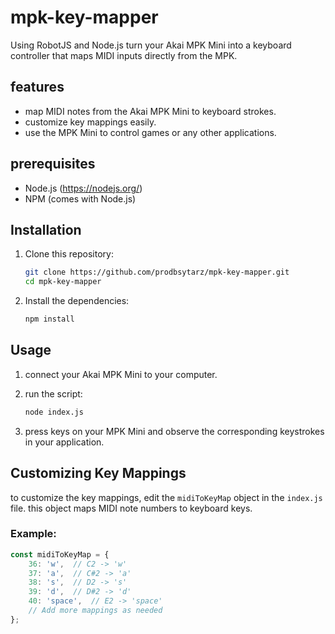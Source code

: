 # mpk-key-mapper
Using RobotJS and Node.js turn your Akai MPK Mini into a keyboard controller that maps MIDI inputs directly from the MPK.

## features

- map MIDI notes from the Akai MPK Mini to keyboard strokes.
- customize key mappings easily.
- use the MPK Mini to control games or any other applications.

## prerequisites

- Node.js (https://nodejs.org/)
- NPM (comes with Node.js)

## Installation

1. Clone this repository:
    ```sh
    git clone https://github.com/prodbsytarz/mpk-key-mapper.git
    cd mpk-key-mapper
    ```

2. Install the dependencies:
    ```sh
    npm install
    ```

## Usage

1. connect your Akai MPK Mini to your computer.

2. run the script:
    ```sh
    node index.js
    ```

3. press keys on your MPK Mini and observe the corresponding keystrokes in your application.

## Customizing Key Mappings

to customize the key mappings, edit the `midiToKeyMap` object in the `index.js` file. this object maps MIDI note numbers to keyboard keys.

### Example:

```javascript
const midiToKeyMap = {
    36: 'w',  // C2 -> 'w'
    37: 'a',  // C#2 -> 'a'
    38: 's',  // D2 -> 's'
    39: 'd',  // D#2 -> 'd'
    40: 'space',  // E2 -> 'space'
    // Add more mappings as needed
};
